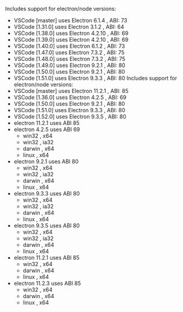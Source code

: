 Includes support for electron/node versions:
* VSCode [master] uses Electron 6.1.4 , ABI: 73
* VSCode [1.31.0] uses Electron 3.1.2 , ABI: 64
* VSCode [1.38.0] uses Electron 4.2.10 , ABI: 69
* VSCode [1.39.0] uses Electron 4.2.10 , ABI: 69
* VSCode [1.40.0] uses Electron 6.1.2 , ABI: 73
* VSCode [1.47.0] uses Electron 7.3.2 , ABI: 75
* VSCode [1.48.0] uses Electron 7.3.2 , ABI: 75
* VSCode [1.49.0] uses Electron 9.2.1 , ABI: 80
* VSCode [1.50.0] uses Electron 9.2.1 , ABI: 80
* VSCode [1.51.0] uses Electron 9.3.3 , ABI: 80
Includes support for electron/node versions:
* VSCode [master] uses Electron 11.2.1 , ABI: 85
* VSCode [1.36.0] uses Electron 4.2.5 , ABI: 69
* VSCode [1.50.0] uses Electron 9.2.1 , ABI: 80
* VSCode [1.51.0] uses Electron 9.3.3 , ABI: 80
* VSCode [1.52.0] uses Electron 9.3.5 , ABI: 80
* electron 11.2.1 uses ABI 85
* electron 4.2.5 uses ABI 69
   - win32   , x64  
   - win32   , ia32 
   - darwin  , x64  
   - linux   , x64  
* electron 9.2.1 uses ABI 80
   - win32   , x64  
   - win32   , ia32 
   - darwin  , x64  
   - linux   , x64  
* electron 9.3.3 uses ABI 80
   - win32   , x64  
   - win32   , ia32 
   - darwin  , x64  
   - linux   , x64  
* electron 9.3.5 uses ABI 80
   - win32   , x64  
   - win32   , ia32 
   - darwin  , x64  
   - linux   , x64  
* electron 11.2.1 uses ABI 85
   - win32   , x64  
   - darwin  , x64  
   - linux   , x64  
* electron 11.2.3 uses ABI 85
   - win32   , x64  
   - darwin  , x64  
   - linux   , x64  
